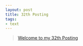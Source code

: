 ```yaml
---
layout: post
title: 32th Posting
tags: 
- text
---
```


> [Welcome to my 32th Posting](https://janghan-kor.tistory.com/187)
